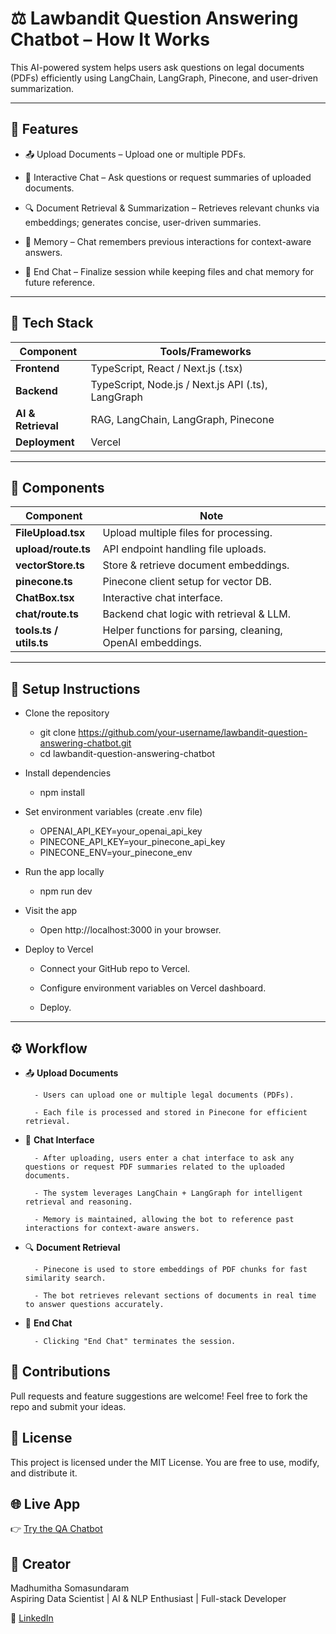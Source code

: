 # ⚖️ Lawbandit Question Answering Chatbot – How It Works

This AI-powered system helps users ask questions on legal documents (PDFs) efficiently using LangChain, LangGraph, Pinecone, and user-driven summarization.

---
## 📝 Features

- 📤 Upload Documents – Upload one or multiple PDFs.

- 💬 Interactive Chat – Ask questions or request summaries of uploaded documents.

- 🔍 Document Retrieval & Summarization – Retrieves relevant chunks via embeddings; generates concise, user-driven summaries.

- 🧠 Memory – Chat remembers previous interactions for context-aware answers.

- 🚪 End Chat – Finalize session while keeping files and chat memory for future reference.

---

## 🧱 Tech Stack

| Component             | Tools/Frameworks                           |
|----------------------|--------------------------------------------|
| **Frontend**         | TypeScript, React / Next.js (.tsx)                                 |
| **Backend**          | TypeScript, Node.js / Next.js API (.ts), LangGraph                          |
| **AI & Retrieval** | RAG, LangChain, LangGraph, Pinecone                            |
| **Deployment**       | Vercel                            |

---
## 🔧 Components

| Component             | Note                          |
|----------------------|--------------------------------------------|
| **FileUpload.tsx**         | Upload multiple files for processing.                                 |
| **upload/route.ts**         | API endpoint handling file uploads.                                 |
| **vectorStore.ts**         | Store & retrieve document embeddings.                                 |
| **pinecone.ts**         | Pinecone client setup for vector DB.                                 |
| **ChatBox.tsx**         | Interactive chat interface.                                 |
| **chat/route.ts**         | Backend chat logic with retrieval & LLM.                                 |
| **tools.ts / utils.ts**         | Helper functions for parsing, cleaning, OpenAI embeddings.                                 |

---
## 🚀 Setup Instructions

- Clone the repository

    - git clone https://github.com/your-username/lawbandit-question-answering-chatbot.git
    - cd lawbandit-question-answering-chatbot

- Install dependencies

    - npm install

- Set environment variables (create .env file)

    - OPENAI_API_KEY=your_openai_api_key
    - PINECONE_API_KEY=your_pinecone_api_key
    - PINECONE_ENV=your_pinecone_env
      
- Run the app locally

    - npm run dev

- Visit the app
    - Open http://localhost:3000 in your browser.

- Deploy to Vercel

    - Connect your GitHub repo to Vercel.

    - Configure environment variables on Vercel dashboard.

    - Deploy.

---

## ⚙️ Workflow

- 📤 **Upload Documents**

        - Users can upload one or multiple legal documents (PDFs).

        - Each file is processed and stored in Pinecone for efficient retrieval.

- 💬 **Chat Interface**

        - After uploading, users enter a chat interface to ask any questions or request PDF summaries related to the uploaded documents.

        - The system leverages LangChain + LangGraph for intelligent retrieval and reasoning.

        - Memory is maintained, allowing the bot to reference past interactions for context-aware answers.

- 🔍 **Document Retrieval**

        - Pinecone is used to store embeddings of PDF chunks for fast similarity search.

        - The bot retrieves relevant sections of documents in real time to answer questions accurately.

- 🚪 **End Chat**

        - Clicking "End Chat" terminates the session.

## 🤝 Contributions
Pull requests and feature suggestions are welcome!
Feel free to fork the repo and submit your ideas.

## 📄 License
This project is licensed under the MIT License.
You are free to use, modify, and distribute it.

## 🌐 Live App
👉 [Try the QA Chatbot](https://lawbandit-question-answering-chatbo.vercel.app/)

## 👤 Creator
Madhumitha Somasundaram  
Aspiring Data Scientist | AI & NLP Enthusiast | Full-stack Developer

🔗 [LinkedIn](www.linkedin.com/in/madhumitha-somasundaram)
